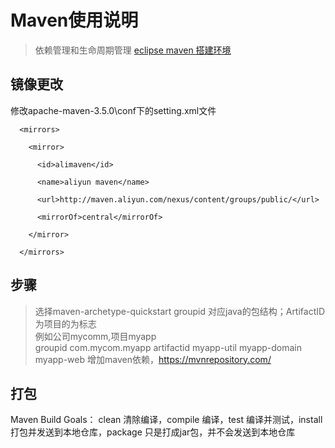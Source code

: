 # Maven使用说明
>依赖管理和生命周期管理
[eclipse maven 搭建环境](https://blog.csdn.net/rock4you/article/details/72628146)

## 镜像更改
修改apache-maven-3.5.0\conf下的setting.xml文件
```
  <mirrors>

    <mirror>

      <id>alimaven</id>

      <name>aliyun maven</name>

      <url>http://maven.aliyun.com/nexus/content/groups/public/</url>

      <mirrorOf>central</mirrorOf>   

    </mirror>

  </mirrors>
```
## 步骤
> 选择maven-archetype-quickstart
> groupid 对应java的包结构；ArtifactID为项目的为标志  
  例如公司mycomm,项目myapp  
  groupid   com.mycom.myapp
  artifactid  myapp-util myapp-domain  myapp-web
> 增加maven依赖，https://mvnrepository.com/


## 打包
Maven Build  Goals：
 clean  清除编译，compile  编译，test  编译并测试，install 打包并发送到本地仓库，package 只是打成jar包，并不会发送到本地仓库
